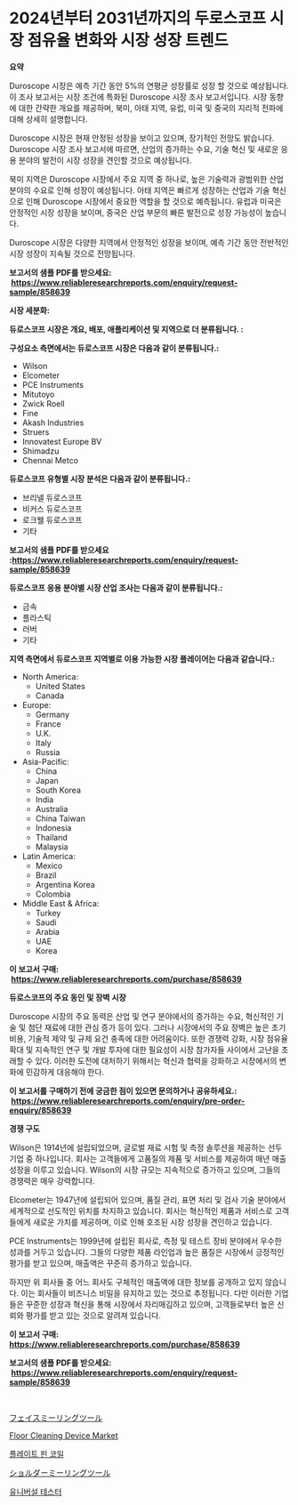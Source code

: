 <p><h1>2024년부터 2031년까지의 두로스코프 시장 점유율 변화와 시장 성장 트렌드</h1></p><p><strong>요약</strong></p>
<p><p>Duroscope 시장은 예측 기간 동안 5%의 연평균 성장률로 성장 할 것으로 예상됩니다. 이 조사 보고서는 시장 조건에 특화된 Duroscope 시장 조사 보고서입니다. 시장 동향에 대한 간략한 개요를 제공하며, 북미, 아태 지역, 유럽, 미국 및 중국의 지리적 전파에 대해 상세히 설명합니다.</p><p>Duroscope 시장은 현재 안정된 성장을 보이고 있으며, 장기적인 전망도 밝습니다. Duroscope 시장 조사 보고서에 따르면, 산업의 증가하는 수요, 기술 혁신 및 새로운 응용 분야의 발전이 시장 성장을 견인할 것으로 예상됩니다.</p><p>북미 지역은 Duroscope 시장에서 주요 지역 중 하나로, 높은 기술력과 광범위한 산업 분야의 수요로 인해 성장이 예상됩니다. 아태 지역은 빠르게 성장하는 산업과 기술 혁신으로 인해 Duroscope 시장에서 중요한 역할을 할 것으로 예측됩니다. 유럽과 미국은 안정적인 시장 성장을 보이며, 중국은 산업 부문의 빠른 발전으로 성장 가능성이 높습니다.</p><p>Duroscope 시장은 다양한 지역에서 안정적인 성장을 보이며, 예측 기간 동안 전반적인 시장 성장이 지속될 것으로 전망됩니다.</p></p>
<p><strong>보고서의 샘플 PDF를 받으세요: &nbsp;<a href="https://www.reliableresearchreports.com/enquiry/request-sample/858639">https://www.reliableresearchreports.com/enquiry/request-sample/858639</a></strong></p>
<p><strong>시장 세분화:</strong></p>
<p><strong> 듀로스코프 시장은 개요, 배포, 애플리케이션 및 지역으로 더 분류됩니다. :</strong></p>
<p><strong>구성요소 측면에서는 듀로스코프 시장은 다음과 같이 분류됩니다.:</strong></p>
<p><ul><li>Wilson</li><li>Elcometer</li><li>PCE Instruments</li><li>Mitutoyo</li><li>Zwick Roell</li><li>Fine</li><li>Akash Industries</li><li>Struers</li><li>Innovatest Europe BV</li><li>Shimadzu</li><li>Chennai Metco</li></ul></p>
<p><strong> 듀로스코프 유형별 시장 분석은 다음과 같이 분류됩니다.:</strong></p>
<p><ul><li>브리넬 듀로스코프</li><li>비커스 듀로스코프</li><li>로크웰 듀로스코프</li><li>기타</li></ul></p>
<p><strong>보고서의 샘플 PDF를 받으세요 :<a href="https://www.reliableresearchreports.com/enquiry/request-sample/858639">https://www.reliableresearchreports.com/enquiry/request-sample/858639</a></strong></p>
<p><strong> 듀로스코프 응용 분야별 시장 산업 조사는 다음과 같이 분류됩니다.:</strong></p>
<p><ul><li>금속</li><li>플라스틱</li><li>러버</li><li>기타</li></ul></p>
<p><strong>지역 측면에서 듀로스코프 지역별로 이용 가능한 시장 플레이어는 다음과 같습니다.:</strong></p>
<p><ul>
    <li>
        North America:
        <ul>
            <li>United States</li>
            <li>Canada</li>
        </ul>
    </li>
    <li>
        Europe:
        <ul>
            <li>Germany</li>
            <li>France</li>
            <li>U.K.</li>
            <li>Italy</li>
            <li>Russia</li>
        </ul>
    </li>
    <li>
        Asia-Pacific:
        <ul>
            <li>China</li>
            <li>Japan</li>
            <li>South Korea</li>
            <li>India</li>
            <li>Australia</li>
            <li>China Taiwan</li>
            <li>Indonesia</li>
            <li>Thailand</li>
            <li>Malaysia</li>
        </ul>
    </li>
    <li>
        Latin America:
        <ul>
            <li>Mexico</li>
            <li>Brazil</li>
            <li>Argentina Korea</li>
            <li>Colombia</li>
        </ul>
    </li>
    <li>
        Middle East & Africa:
        <ul>
            <li>Turkey</li>
            <li>Saudi</li>
            <li>Arabia</li>
            <li>UAE</li>
            <li>Korea</li>
        </ul>
    </li>
    </ul></p>
<p><strong>이 보고서 구매: &nbsp;<a href="https://www.reliableresearchreports.com/purchase/858639">https://www.reliableresearchreports.com/purchase/858639</a></strong></p>
<p><strong>듀로스코프의 주요 동인 및 장벽 시장</strong></p>
<p><p>Duroscope 시장의 주요 동력은 산업 및 연구 분야에서의 증가하는 수요, 혁신적인 기술 및 첨단 재료에 대한 관심 증가 등이 있다. 그러나 시장에서의 주요 장벽은 높은 초기 비용, 기술적 제약 및 규제 요건 충족에 대한 어려움이다. 또한 경쟁력 강화, 시장 점유율 확대 및 지속적인 연구 및 개발 투자에 대한 필요성이 시장 참가자들 사이에서 고난을 초래할 수 있다. 이러한 도전에 대처하기 위해서는 혁신과 협력을 강화하고 시장에서의 변화에 민감하게 대응해야 한다.</p></p>
<p><strong>이 보고서를 구매하기 전에 궁금한 점이 있으면 문의하거나 공유하세요.: &nbsp;<a href="https://www.reliableresearchreports.com/enquiry/pre-order-enquiry/858639">https://www.reliableresearchreports.com/enquiry/pre-order-enquiry/858639</a></strong></p>
<p><strong>경쟁 구도</strong></p>
<p><p>Wilson은 1914년에 설립되었으며, 글로벌 재료 시험 및 측정 솔루션을 제공하는 선두 기업 중 하나입니다. 회사는 고객들에게 고품질의 제품 및 서비스를 제공하여 매년 매출 성장을 이루고 있습니다. Wilson의 시장 규모는 지속적으로 증가하고 있으며, 그들의 경쟁력은 매우 강력합니다.</p><p>Elcometer는 1947년에 설립되어 있으며, 품질 관리, 표면 처리 및 검사 기술 분야에서 세계적으로 선도적인 위치를 차지하고 있습니다. 회사는 혁신적인 제품과 서비스로 고객들에게 새로운 가치를 제공하며, 이로 인해 호조된 시장 성장을 견인하고 있습니다.</p><p>PCE Instruments는 1999년에 설립된 회사로, 측정 및 테스트 장비 분야에서 우수한 성과를 거두고 있습니다. 그들의 다양한 제품 라인업과 높은 품질은 시장에서 긍정적인 평가를 받고 있으며, 매출액은 꾸준히 증가하고 있습니다.</p><p>하지만 위 회사들 중 어느 회사도 구체적인 매출액에 대한 정보를 공개하고 있지 않습니다. 이는 회사들이 비즈니스 비밀을 유지하고 있는 것으로 추정됩니다. 다만 이러한 기업들은 꾸준한 성장과 혁신을 통해 시장에서 자리매김하고 있으며, 고객들로부터 높은 신뢰와 평가를 받고 있는 것으로 알려져 있습니다.</p></p>
<p><strong>이 보고서 구매: &nbsp; <a href="https://www.reliableresearchreports.com/purchase/858639">https://www.reliableresearchreports.com/purchase/858639</a></strong></p>
<p><strong>보고서의 샘플 PDF를 받으세요: &nbsp;<a href="https://www.reliableresearchreports.com/enquiry/request-sample/858639">https://www.reliableresearchreports.com/enquiry/request-sample/858639</a></strong><strong></strong></p>
<p>&nbsp;</p>
<p><p><a href="https://github.com/mcbeesbxa270/Market-Research-Report-List-1/blob/main/63358925355.md">フェイスミーリングツール</a></p><p><a href="https://issuu.com/reportprime-2/docs/floor-cleaning-device-market-size-2030.pptx">Floor Cleaning Device Market</a></p><p><a href="https://github.com/xvz497517413/Market-Research-Report-List-1/blob/main/94042214939.md">플레이트 핀 코일</a></p><p><a href="https://github.com/EmoryYundt1935/Market-Research-Report-List-1/blob/main/39180655356.md">ショルダーミーリングツール</a></p><p><a href="https://github.com/vskv4779xr1/Market-Research-Report-List-1/blob/main/74469184940.md">유니버설 테스터</a></p></p>